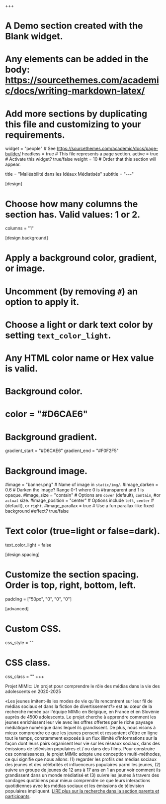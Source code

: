 +++
# A Demo section created with the Blank widget.
# Any elements can be added in the body: https://sourcethemes.com/academic/docs/writing-markdown-latex/
# Add more sections by duplicating this file and customizing to your requirements.

widget = "people"  # See https://sourcethemes.com/academic/docs/page-builder/
headless = true  # This file represents a page section.
active = true  # Activate this widget? true/false
weight = 10  # Order that this section will appear.

title = "Malléabilité dans les Idéaux Médiatisés"
subtitle = "---"

[design]
  # Choose how many columns the section has. Valid values: 1 or 2.
  columns = "1"

[design.background]
  # Apply a background color, gradient, or image.
  #   Uncomment (by removing `#`) an option to apply it.
  #   Choose a light or dark text color by setting `text_color_light`.
  #   Any HTML color name or Hex value is valid.

  # Background color.
  # color = "#D6CAE6"
  
  # Background gradient.
  gradient_start = "#D6CAE6"
  gradient_end = "#F0F2F5"
  
  # Background image.
  #image = "banner.png"  # Name of image in `static/img/`.
#image_darken = 0.6  # Darken the image? Range 0-1 where 0 is #transparent and 1 is opaque.
#image_size = "contain"  #  Options are `cover` (default), `contain`, #or `actual` size.
#image_position = "center"  # Options include `left`, `center` #(default), or `right`.
#image_parallax = true  # Use a fun parallax-like fixed background #effect? true/false

  # Text color (true=light or false=dark).
  text_color_light = false

[design.spacing]
  # Customize the section spacing. Order is top, right, bottom, left.
  padding = ["50px", "0", "0", "0"]

[advanced]
 # Custom CSS. 
 css_style = ""
 
 # CSS class.
 css_class = ""
+++

Projet MIMIc: Un projet pour comprendre le rôle des médias dans la vie des adolescents en 2020-2025

«Les jeunes imitent-ils les modes de vie qu'ils rencontrent sur leur fil de médias sociaux et dans la fiction de divertissement?» est au cœur de la recherche menée par l'équipe MIMIc en Belgique, en France et en Slovénie auprès de 4500 adolescents. Le projet cherche à apprendre comment les jeunes enrichissent leur vie avec les offres offertes par le riche paysage médiatique numérique dans lequel ils grandissent. De plus, nous visons à mieux comprendre ce que les jeunes pensent et ressentent d'être en ligne tout le temps, constamment exposés à un flux illimité d'informations sur la façon dont leurs pairs organisent leur vie sur les réseaux sociaux, dans des émissions de télévision populaires et / ou dans des films. Pour construire ces connaissances, le projet MIMIc adopte une conception multi-méthodes, ce qui signifie que nous allons: (1) regarder les profils des médias sociaux des jeunes et des célébrités et influenceurs populaires parmi les jeunes, (2) suivre un groupe de jeunes de 12 ans à 17 ans en 1 an pour voir comment ils grandissent dans un monde médiatisé et (3) suivre les jeunes à travers des sondages quotidiens pour mieux comprendre ce que leurs interactions quotidiennes avec les médias sociaux et les émissions de télévision populaires impliquent. [LIRE plus sur la recherche dans la section parents et participants](http://www.projectmimic.eu/fr/parents/).